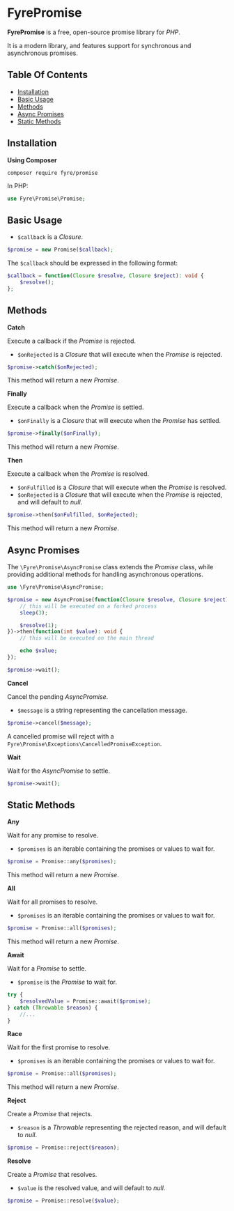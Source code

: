 # FyrePromise

**FyrePromise** is a free, open-source promise library for *PHP*.

It is a modern library, and features support for synchronous and asynchronous promises.


## Table Of Contents
- [Installation](#installation)
- [Basic Usage](#basic-usage)
- [Methods](#methods)
- [Async Promises](#async-promises)
- [Static Methods](#static-methods)



## Installation

**Using Composer**

```
composer require fyre/promise
```

In PHP:

```php
use Fyre\Promise\Promise;
```


## Basic Usage

- `$callback` is a *Closure*.

```php
$promise = new Promise($callback);
```

The `$callback` should be expressed in the following format:

```php
$callback = function(Closure $resolve, Closure $reject): void {
    $resolve();
};
```


## Methods

**Catch**

Execute a callback if the *Promise* is rejected.

- `$onRejected` is a *Closure* that will execute when the *Promise* is rejected.

```php
$promise->catch($onRejected);
```

This method will return a new *Promise*.

**Finally**

Execute a callback when the *Promise* is settled.

- `$onFinally` is a *Closure* that will execute when the *Promise* has settled.

```php
$promise->finally($onFinally);
```

This method will return a new *Promise*.

**Then**

Execute a callback when the *Promise* is resolved.

- `$onFulfilled` is a *Closure* that will execute when the *Promise* is resolved.
- `$onRejected` is a *Closure* that will execute when the *Promise* is rejected, and will default to *null*.

```php
$promise->then($onFulfilled, $onRejected);
```

This method will return a new *Promise*.

## Async Promises

The `\Fyre\Promise\AsyncPromise` class extends the *Promise* class, while providing additional methods for handling asynchronous operations.

```php
use \Fyre\Promise\AsyncPromise;

$promise = new AsyncPromise(function(Closure $resolve, Closure $reject): void {
    // this will be executed on a forked process
    sleep(3);

    $resolve(1);
})->then(function(int $value): void {
    // this will be executed on the main thread

    echo $value;
});

$promise->wait();
```

**Cancel**

Cancel the pending *AsyncPromise*.

- `$message` is a string representing the cancellation message.

```php
$promise->cancel($message);
```

A cancelled promise will reject with a `Fyre\Promise\Exceptions\CancelledPromiseException`.

**Wait**

Wait for the *AsyncPromise* to settle.

```php
$promise->wait();
```


## Static Methods

**Any**

Wait for any promise to resolve.

- `$promises` is an iterable containing the promises or values to wait for.

```php
$promise = Promise::any($promises);
```

This method will return a new *Promise*.

**All**

Wait for all promises to resolve.

- `$promises` is an iterable containing the promises or values to wait for.

```php
$promise = Promise::all($promises);
```

This method will return a new *Promise*.

**Await**

Wait for a *Promise* to settle.

- `$promise` is the *Promise* to wait for.

```php
try {
    $resolvedValue = Promise::await($promise);
} catch (Throwable $reason) {
    //...
}
```

**Race**

Wait for the first promise to resolve.

- `$promises` is an iterable containing the promises or values to wait for.

```php
$promise = Promise::all($promises);
```

This method will return a new *Promise*.

**Reject**

Create a *Promise* that rejects.

- `$reason` is a *Throwable* representing the rejected reason, and will default to *null*.

```php
$promise = Promise::reject($reason);
```

**Resolve**

Create a *Promise* that resolves.

- `$value` is the resolved value, and will default to *null*.

```php
$promise = Promise::resolve($value);
```
